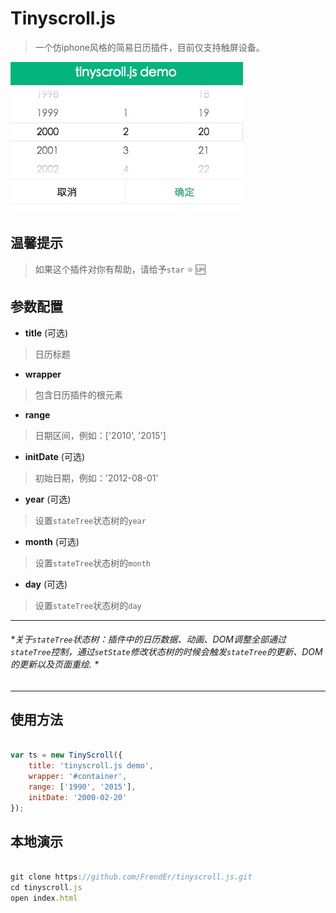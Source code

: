 # Tinyscroll.js

> 一个仿iphone风格的简易日历插件，目前仅支持触屏设备。

![demo](./demo.png)

## 温馨提示

> 如果这个插件对你有帮助，请给予`star` :star: :up:


## 参数配置

- **title** (可选)

> 日历标题

- **wrapper**

> 包含日历插件的根元素

- **range**

> 日期区间，例如：['2010', '2015']

- **initDate** (可选)

> 初始日期，例如：'2012-08-01'

- **year** (可选)

> 设置`stateTree`状态树的`year`

- **month** (可选)

> 设置`stateTree`状态树的`month`

- **day** (可选)

> 设置`stateTree`状态树的`day`

----------------------------
###### *关于`stateTree`状态树：插件中的日历数据、动画、DOM调整全部通过`stateTree`控制，通过`setState`修改状态树的时候会触发`stateTree`的更新、DOM的更新以及页面重绘. *
----------------------------


## 使用方法

```js

var ts = new TinyScroll({
    title: 'tinyscroll.js demo',
    wrapper: '#container',
    range: ['1990', '2015'],
    initDate: '2000-02-20'
});

```

## 本地演示

```js

git clone https://github.com/FrendEr/tinyscroll.js.git
cd tinyscroll.js
open index.html

```
